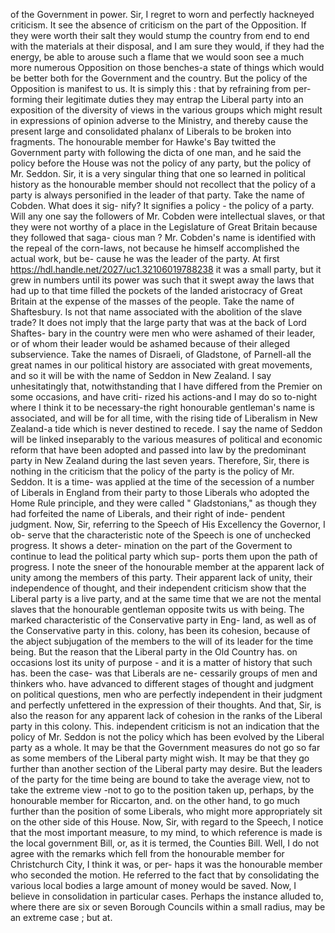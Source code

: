 of the Government in power. Sir, I regret to worn and perfectly hackneyed criticism. It see the absence of criticism on the part of the Opposition. If they were worth their salt they would stump the country from end to end with the materials at their disposal, and I am sure they would, if they had the energy, be able to arouse such a flame that we would soon see a much more numerous Opposition on those benches-a state of things which would be better both for the Government and the country. But the policy of the Opposition is manifest to us. It is simply this : that by refraining from per- forming their legitimate duties they may entrap the Liberal party into an exposition of the diversity of views in the various groups which might result in expressions of opinion adverse to the Ministry, and thereby cause the present large and consolidated phalanx of Liberals to be broken into fragments. The honourable member for Hawke's Bay twitted the Government party with following the dicta of one man, and he said the policy before the House was not the policy of any party, but the policy of Mr. Seddon. Sir, it is a very singular thing that one so learned in political history as the honourable member should not recollect that the policy of a party is always personified in the leader of that party. Take the name of Cobden. What does it sig- nify? It signifies a policy - the policy of a party. Will any one say the followers of Mr. Cobden were intellectual slaves, or that they were not worthy of a place in the Legislature of Great Britain because they followed that saga- cious man ? Mr. Cobden's name is identified with the repeal of the corn-laws, not because he himself accomplished the actual work, but be- cause he was the leader of the party. At first https://hdl.handle.net/2027/uc1.32106019788238 it was a small party, but it grew in numbers until its power was such that it swept away the laws that had up to that time filled the pockets of the landed aristocracy of Great Britain at the expense of the masses of the people. Take the name of Shaftesbury. Is not that name associated with the abolition of the slave trade? It does not imply that the large party that was at the back of Lord Shaftes- bary in the country were men who were ashamed of their leader, or of whom their leader would be ashamed because of their alleged subservience. Take the names of Disraeli, of Gladstone, of Parnell-all the great names in our political history are associated with great movements, and so it will be with the name of Seddon in New Zealand. I say unhesitatingly that, notwithstanding that I have differed from the Premier on some occasions, and have criti- rized his actions-and I may do so to-night where I think it to be necessary-the right honourable gentleman's name is associated, and will be for all time, with the rising tide of Liberalism in New Zealand-a tide which is never destined to recede. I say the name of Seddon will be linked inseparably to the various measures of political and economic reform that have been adopted and passed into law by the predominant party in New Zealand during the last seven years. Therefore, Sir, there is nothing in the criticism that the policy of the party is the policy of Mr. Seddon. It is a time- was applied at the time of the secession of a number of Liberals in England from their party to those Liberals who adopted the Home Rule principle, and they were called " Gladstonians," as though they had forfeited the name of Liberals, and their right of inde- pendent judgment. Now, Sir, referring to the Speech of His Excellency the Governor, I ob- serve that the characteristic note of the Speech is one of unchecked progress. It shows a deter- mination on the part of the Goverment to continue to lead the political party which sup- ports them upon the path of progress. I note the sneer of the honourable member at the apparent lack of unity among the members of this party. Their apparent lack of unity, their independence of thought, and their independent criticism show that the Liberal party is a live party, and at the same time that we are not the mental slaves that the honourable gentleman opposite twits us with being. The marked characteristic of the Conservative party in Eng- land, as well as of the Conservative party in this. colony, has been its cohesion, because of the abject subjugation of the members to the will of its leader for the time being. But the reason that the Liberal party in the Old Country has. on occasions lost its unity of purpose - and it is a matter of history that such has. been the case- was that Liberals are ne- cessarily groups of men and thinkers who. have advanced to different stages of thought and judgment on political questions, men who are perfectly independent in their judgment and perfectly unfettered in the expression of their thoughts. And that, Sir, is also the reason for any apparent lack of cohesion in the ranks of the Liberal party in this colony. This. independent criticism is not an indication that the policy of Mr. Seddon is not the policy which has been evolved by the Liberal party as a whole. It may be that the Government measures do not go so far as some members of the Liberal party might wish. It may be that they go further than another section of the Liberal party may desire. But the leaders of the party for the time being are bound to take the average view, not to take the extreme view -not to go to the position taken up, perhaps, by the honourable member for Riccarton, and. on the other hand, to go much further than the position of some Liberals, who might more appropriately sit on the other side of this House. Now, Sir, with regard to the Speech, I notice that the most important measure, to my mind, to which reference is made is the local government Bill, or, as it is termed, the Counties Bill. Well, I do not agree with the remarks which fell from the honourable member for Christchurch City, I think it was, or per- haps it was the honourable member who seconded the motion. He referred to the fact that by consolidating the various local bodies a large amount of money would be saved. Now, I believe in consolidation in particular cases. Perhaps the instance alluded to, where there are six or seven Borough Councils within a small radius, may be an extreme case ; but at. 